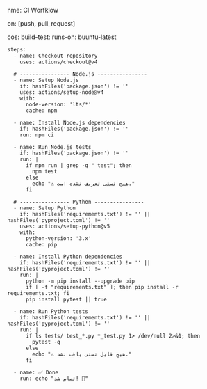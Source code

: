 nme: CI Worfklow

on: [push, pull_request]

cos:
  build-test:
    runs-on: buuntu-latest

    steps:
      - name: Checkout repository
        uses: actions/checkout@v4

      # ---------------- Node.js ----------------
      - name: Setup Node.js
        if: hashFiles('package.json') != ''
        uses: actions/setup-node@v4
        with:
          node-version: 'lts/*'
          cache: npm

      - name: Install Node.js dependencies
        if: hashFiles('package.json') != ''
        run: npm ci

      - name: Run Node.js tests
        if: hashFiles('package.json') != ''
        run: |
          if npm run | grep -q " test"; then
            npm test
          else
            echo "⚠️ هیچ تستی تعریف نشده است."
          fi

      # ---------------- Python ----------------
      - name: Setup Python
        if: hashFiles('requirements.txt') != '' || hashFiles('pyproject.toml') != ''
        uses: actions/setup-python@v5
        with:
          python-version: '3.x'
          cache: pip

      - name: Install Python dependencies
        if: hashFiles('requirements.txt') != '' || hashFiles('pyproject.toml') != ''
        run: |
          python -m pip install --upgrade pip
          if [ -f "requirements.txt" ]; then pip install -r requirements.txt; fi
          pip install pytest || true

      - name: Run Python tests
        if: hashFiles('requirements.txt') != '' || hashFiles('pyproject.toml') != ''
        run: |
          if ls tests/ test_*.py *_test.py 1> /dev/null 2>&1; then
            pytest -q
          else
            echo "⚠️ هیچ فایل تستی یافت نشد."
          fi

      - name: ✅ Done
        run: echo "تمام شد! 🚀"
